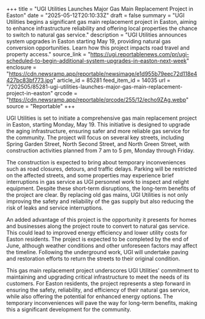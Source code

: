+++
title = "UGI Utilities Launches Major Gas Main Replacement Project in Easton"
date = "2025-05-12T20:10:33Z"
draft = false
summary = "UGI Utilities begins a significant gas main replacement project in Easton, aiming to enhance infrastructure reliability and offering local properties the chance to switch to natural gas service."
description = "UGI Utilities announces system upgrades in Easton starting May 19, providing natural gas conversion opportunities. Learn how this project impacts road travel and property access."
source_link = "https://ugi.reportablenews.com/pr/ugi-scheduled-to-begin-additional-system-upgrades-in-easton-next-week"
enclosure = "https://cdn.newsramp.app/reportable/newsimage/e1d955b79eec72d118e4427bc83bf773.jpg"
article_id = 85281
feed_item_id = 14035
url = "/202505/85281-ugi-utilities-launches-major-gas-main-replacement-project-in-easton"
qrcode = "https://cdn.newsramp.app/reportable/qrcode/255/12/echo9ZAg.webp"
source = "Reportable"
+++

<p>UGI Utilities is set to initiate a comprehensive gas main replacement project in Easton, starting Monday, May 19. This initiative is designed to upgrade the aging infrastructure, ensuring safer and more reliable gas service for the community. The project will focus on several key streets, including Spring Garden Street, North Second Street, and North Green Street, with construction activities planned from 7 am to 5 pm, Monday through Friday.</p><p>The construction is expected to bring about temporary inconveniences such as road closures, detours, and traffic delays. Parking will be restricted on the affected streets, and some properties may experience brief interruptions in gas service as UGI personnel work to inspect and relight equipment. Despite these short-term disruptions, the long-term benefits of the project are clear. By replacing old gas mains, UGI Utilities is not only improving the safety and reliability of the gas supply but also reducing the risk of leaks and service interruptions.</p><p>An added advantage of this project is the opportunity it presents for homes and businesses along the project route to convert to natural gas service. This could lead to improved energy efficiency and lower utility costs for Easton residents. The project is expected to be completed by the end of June, although weather conditions and other unforeseen factors may affect the timeline. Following the underground work, UGI will undertake paving and restoration efforts to return the streets to their original condition.</p><p>This gas main replacement project underscores UGI Utilities' commitment to maintaining and upgrading critical infrastructure to meet the needs of its customers. For Easton residents, the project represents a step forward in ensuring the safety, reliability, and efficiency of their natural gas service, while also offering the potential for enhanced energy options. The temporary inconveniences will pave the way for long-term benefits, making this a significant development for the community.</p>